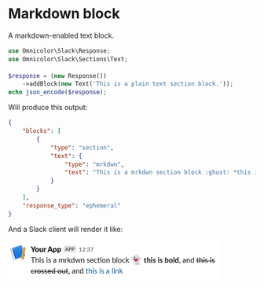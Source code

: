 # Markdown block

A markdown-enabled text block.

```php
use Omnicolor\Slack\Response;
use Omnicolor\Slack\Sections\Text;

$response = (new Response())
    ->addBlock(new Text('This is a plain text section block.'));
echo json_encode($response);
```

Will produce this output:
```json
{
    "blocks": [
        {
			"type": "section",
			"text": {
				"type": "mrkdwn",
				"text": "This is a mrkdwn section block :ghost: *this is bold*, and ~this is crossed out~, and <https://google.com|this is a link>"
			}
		}
    ],
    "response_type": "ephemeral"
}
```

And a Slack client will render it like:

![Screenshot of a markdown section.](../images/sections/markdown.png)
